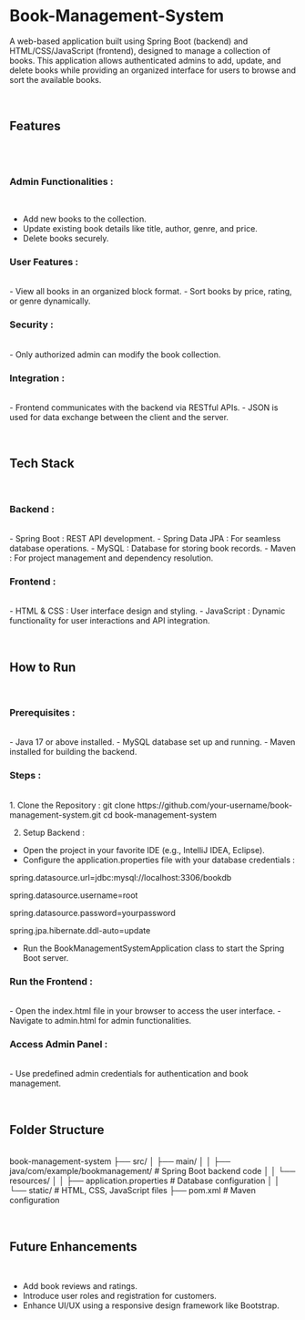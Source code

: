 # Book-Management-System
A web-based application built using Spring Boot (backend) and HTML/CSS/JavaScript (frontend), designed to manage a collection of books. This application allows authenticated admins to add, update, and delete books while providing an organized interface for users to browse and sort the available books.

<br><h2>Features</h2><br>
<br><h3>Admin Functionalities : </h3><br>
- Add new books to the collection.
- Update existing book details like title, author, genre, and price.
- Delete books securely.
<h3>User Features : </h3><br>
- View all books in an organized block format.
- Sort books by price, rating, or genre dynamically.
<h3>Security : </h3><br>
- Only authorized admin can modify the book collection.
<h3>Integration : </h3><br>
- Frontend communicates with the backend via RESTful APIs.
- JSON is used for data exchange between the client and the server.

<br><h2>Tech Stack</h2><br>
<h3>Backend : </h3><br>
- Spring Boot : REST API development.
- Spring Data JPA : For seamless database operations.
- MySQL : Database for storing book records.
- Maven : For project management and dependency resolution.
<h3>Frontend : </h3><br>
- HTML & CSS : User interface design and styling.
- JavaScript : Dynamic functionality for user interactions and API integration.

<br><h2>How to Run</h2><br>
<h3>Prerequisites : </h3><br>
- Java 17 or above installed.
- MySQL database set up and running.
- Maven installed for building the backend.
<h3>Steps : </h3><br>
1. Clone the Repository :  git clone https://github.com/your-username/book-management-system.git
cd book-management-system

2. Setup Backend :
- Open the project in your favorite IDE (e.g., IntelliJ IDEA, Eclipse).
- Configure the application.properties file with your database credentials :
  
spring.datasource.url=jdbc:mysql://localhost:3306/bookdb
  
spring.datasource.username=root

spring.datasource.password=yourpassword

spring.jpa.hibernate.ddl-auto=update

- Run the BookManagementSystemApplication class to start the Spring Boot server.
<h3>Run the Frontend : </h3><br>
- Open the index.html file in your browser to access the user interface.
- Navigate to admin.html for admin functionalities.
<h3>Access Admin Panel : </h3><br>
- Use predefined admin credentials for authentication and book management.

<br><h2>Folder Structure</h2><br>
book-management-system
├── src/
│   ├── main/
│   │   ├── java/com/example/bookmanagement/  # Spring Boot backend code
│   │   └── resources/
│   │       ├── application.properties       # Database configuration
│   │       └── static/                      # HTML, CSS, JavaScript files
├── pom.xml                                  # Maven configuration

<br><h2>Future Enhancements</h2><br>
- Add book reviews and ratings.
- Introduce user roles and registration for customers.
- Enhance UI/UX using a responsive design framework like Bootstrap.
